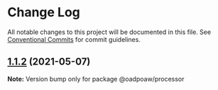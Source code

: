 # Change Log

All notable changes to this project will be documented in this file.
See [Conventional Commits](https://conventionalcommits.org) for commit guidelines.

## [1.1.2](https://github.com/oadpoaw/packages/compare/@oadpoaw/processor@1.1.1...@oadpoaw/processor@1.1.2) (2021-05-07)

**Note:** Version bump only for package @oadpoaw/processor
